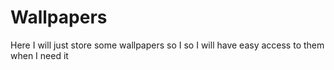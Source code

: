 # Wallpapers


 Here I will just store some wallpapers so I 
 so I will have easy access to them when I need it
